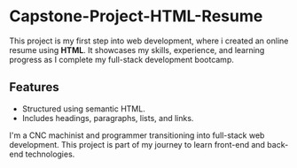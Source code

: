 # Capstone-Project-HTML-Resume
This project is my first step into web development, where i created an online resume using **HTML**. It showcases my skills, experience, and learning progress as I complete my full-stack development bootcamp.

## Features
- Structured using semantic HTML.
- Includes headings, paragraphs, lists, and links.

I'm a CNC machinist and programmer transitioning into full-stack web development. This project is part of my journey to learn front-end and back-end technologies.
